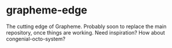 # grapheme-edge
The cutting edge of Grapheme. Probably soon to replace the main repository, once things are working. Need inspiration? How about congenial-octo-system?
